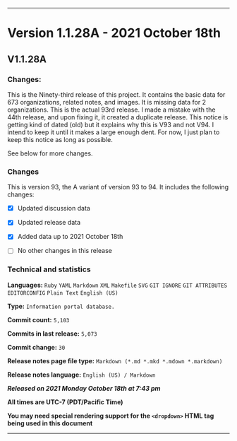 ***

# Version 1.1.28A - 2021 October 18th

## V1.1.28A

### Changes:

This is the Ninety-third release of this project. It contains the basic data for 673 organizations, <!-- (fork count minus 2) !--> related notes, and images. It is missing data for 2 organizations. This is the actual 93rd release. I made a mistake with the 44th release, and upon fixing it, it created a duplicate release. This notice is getting kind of dated (old) but it explains why this is V93 and not V94. I intend to keep it until it makes a large enough dent. For now, I just plan to keep this notice as long as possible.

See below for more changes.

### Changes

This is version 93, the A variant of version 93 to 94. It includes the following changes:

- [x] Updated discussion data

- [x] Updated release data

- [x] Added data up to 2021 October 18th

<!-- - [x] Deleted 2 `IGNORE.md` files !-->

<!-- - [x] Added data up to 2021 October 13th !-->

- [ ] No other changes in this release

<!--
- [x] Added data up to >date<
!-->

<!--
- [x] Deleted 2 `IGNORE.md` files
!-->

<!-- - [x] Updated Git navigation data !-->

### Technical and statistics

**Languages:** `Ruby` `YAML` `Markdown` `XML` `Makefile` `SVG` `GIT IGNORE` `GIT ATTRIBUTES` `EDITORCONFIG` `Plain Text` `English (US)`

**Type:** `Information portal database.`

**Commit count:** `5,103`

**Commits in last release:** `5,073`

**Commit change:** `30`

**Release notes page file type:** `Markdown (*.md *.mkd *.mdown *.markdown)`

**Release notes language:** `English (US) / Markdown`

***Released on 2021 Monday October 18th at 7:43 pm***

**All times are UTC-7 (PDT/Pacific Time)**

**You may need special rendering support for the `<dropdown>` HTML tag being used in this document**

***
